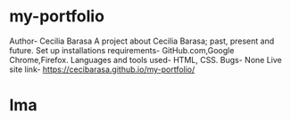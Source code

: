 # my-portfolio
Author- Cecilia Barasa
A project about Cecilia Barasa; past, present and future.
Set up installations requirements- GitHub.com,Google Chrome,Firefox.
Languages and tools used- HTML, CSS.
Bugs- None
Live site link- https://cecibarasa.github.io/my-portfolio/
# Ima
